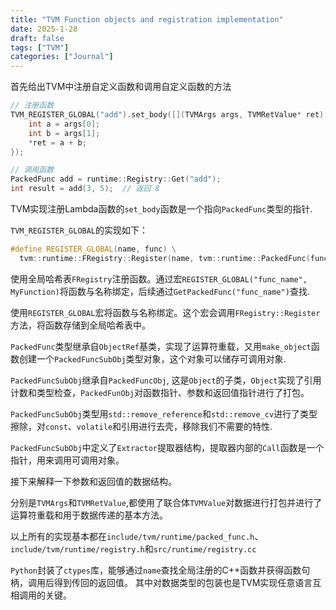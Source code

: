 ```yaml
---
title: "TVM Function objects and registration implementation"
date: 2025-1-28
draft: false
tags: ["TVM"]
categories: ["Journal"]
---
```


首先给出TVM中注册自定义函数和调用自定义函数的方法
```cpp
// 注册函数
TVM_REGISTER_GLOBAL("add").set_body([](TVMArgs args, TVMRetValue* ret) {
    int a = args[0];
    int b = args[1];
    *ret = a + b;
});

// 调用函数
PackedFunc add = runtime::Registry::Get("add");
int result = add(3, 5);  // 返回 8
```
TVM实现注册Lambda函数的`set_body`函数是一个指向`PackedFunc`类型的指针.

`TVM_REGISTER_GLOBAL`的实现如下：
```cpp
#define REGISTER_GLOBAL(name, func) \
  tvm::runtime::FRegistry::Register(name, tvm::runtime::PackedFunc(func))
```

使用全局哈希表`FRegistry`注册函数。通过宏`REGISTER_GLOBAL("func_name", MyFunction)`将函数与名称绑定，后续通过`GetPackedFunc("func_name")`查找.

使用`REGISTER_GLOBAL`宏将函数与名称绑定。这个宏会调用`FRegistry::Register`方法，将函数存储到全局哈希表中。

`PackedFunc`类型继承自`ObjectRef`基类，实现了运算符重载，又用`make_object`函数创建一个`PackedFuncSubObj`类型对象，这个对象可以储存可调用对象.

`PackedFuncSubObj`继承自`PackedFuncObj`, 这是`Object`的子类，`Object`实现了引用计数和类型检查，`PackedFunObj`对函数指针、参数和返回值指针进行了打包。

`PackedFuncSubObj`类型用`std::remove_reference`和`std::remove_cv`进行了类型擦除，对`const`、`volatile`和引用进行去壳，移除我们不需要的特性.

`PackedFuncSubObj`中定义了`Extractor`提取器结构，提取器内部的`Call`函数是一个指针，用来调用可调用对象。

接下来解释一下参数和返回值的数据结构。

分别是`TVMArgs`和`TVMRetValue`,都使用了联合体`TVMValue`对数据进行打包并进行了运算符重载和用于数据传递的基本方法。

以上所有的实现基本都在`include/tvm/runtime/packed_func.h`、`include/tvm/runtime/registry.h`和`src/runtime/registry.cc`

`Python`封装了`ctypes`库，能够通过`name`查找全局注册的C++函数并获得函数句柄，调用后得到传回的返回值。
其中对数据类型的包装也是TVM实现任意语言互相调用的关键。
